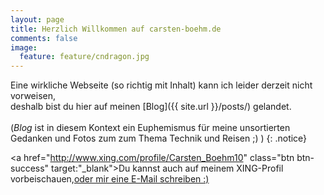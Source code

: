 ```yaml
---
layout: page
title: Herzlich Willkommen auf carsten-boehm.de
comments: false
image:
  feature: feature/cndragon.jpg
---
```


Eine wirkliche Webseite (so richtig mit Inhalt) kann ich leider derzeit nicht vorweisen,<br/>
deshalb bist du hier auf meinen [Blog]({{ site.url }}/posts/) gelandet.<br/><br/>(*Blog* ist in diesem Kontext ein Euphemismus für meine unsortierten Gedanken und Fotos zum zum Thema Technik und Reisen ;) )
{: .notice}

<a href="http://www.xing.com/profile/Carsten_Boehm10" class="btn btn-success" target:"_blank">Du kannst auch auf meinem XING-Profil vorbeischauen,</a><a href="mailto:mail@carsten-boehm.de" class="btn btn-primary">oder mir eine E-Mail schreiben :)</a>
